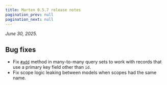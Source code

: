 ```yaml
---
title: Marten 0.5.7 release notes
pagination_prev: null
pagination_next: null
---
```


_June 30, 2025._

## Bug fixes

* Fix [`#add`](pathname:///api/dev/Marten/DB/Query/ManyToManySet.html#add(*objs%3AM)-instance-method) method in many-to-many query sets to work with records that use a primary key field other than `id`.
* Fix scope logic leaking between models when scopes had the same name.

